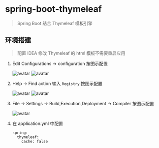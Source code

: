 # spring-boot-thymeleaf

> Spring Boot 结合 Thymeleaf 模板引擎

## 环境搭建

> 配置 IDEA 修改 Thymeleaf 的 html 模板不需要重启应用

1. Edit Configurations -> configuration 按图示配置

	![avatar](https://img-blog.csdnimg.cn/20200603122941857.png)
	![avatar](https://img-blog.csdnimg.cn/20200603122729484.png)

2. Help -> Find action 输入 `Registry` 按图示配置

	![avatar](https://img-blog.csdnimg.cn/20200603122900456.png)
	![avatar](https://img-blog.csdnimg.cn/20200603133121656.png?x-oss-process=image/watermark,type_ZmFuZ3poZW5naGVpdGk,shadow_10,text_aHR0cHM6Ly9ibG9nLmNzZG4ubmV0L3dlaXhpbl80MzgyOTM5NQ==,size_16,color_FFFFFF,t_70)

3. File -> Settings -> Build,Execution,Deployment -> Compiler 按图示配置

	![avatar](https://img-blog.csdnimg.cn/20200603133200941.png?x-oss-process=image/watermark,type_ZmFuZ3poZW5naGVpdGk,shadow_10,text_aHR0cHM6Ly9ibG9nLmNzZG4ubmV0L3dlaXhpbl80MzgyOTM5NQ==,size_16,color_FFFFFF,t_70)

4. 在 application.yml 中配置

	```
	spring:
	  thymeleaf:
	    cache: false
	```